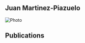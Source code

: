 ## Juan Martinez-Piazuelo

![Photo](https://github.com/Martinez-Piazuelo/martinez-piazuelo.github.io/tree/master/images/JMP.png)

## Publications


